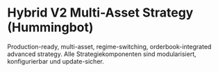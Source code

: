 # Hybrid V2 Multi-Asset Strategy (Hummingbot)
Production-ready, multi-asset, regime-switching, orderbook-integrated advanced strategy.
Alle Strategiekomponenten sind modularisiert, konfigurierbar und update-sicher.
